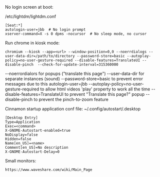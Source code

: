 No login screen at boot:

/etc/lightdm/lightdm.conf
```
[Seat:*]
autologin-user=jbb  # No login prompt
xserver-command=X -s 0 dpms -nocursor  # No sleep mode, no cursor
```

Run chrome in kiosk mode:
```
chromium --kiosk --app=<url> --window-position=0,0 --noerrdialogs --user-data-dir=/path/to/directory --password-store=basic --autoplay-policy=no-user-gesture-required --disable-features=TranslateUI --disable-pinch  --check-for-update-interval=315360000
```
--noerrordialors for popups ("translate this page")
--user-data-dir for separate instances (sound)
--password-store=basic to prevent error messages due to this autologin-user=jbb
--autoplay-policy=no-user-gesture-required to allow html videos 'play' property to work all the time
--disable-features=TranslateUI to prevent "Translate this page?" popup
--disable-pinch to prevent the pinch-to-zoom feature

Cinnamon startup application conf file:
~/.config/autostart/<name>.desktop
```
[Desktop Entry]
Type=Application
Exec=<command>
X-GNOME-Autostart-enabled=true
NoDisplay=false
Hidden=false
Name[en_US]=<name>
Comment[en_US]=No description
X-GNOME-Autostart-Delay=0
```

Small monitors:
```
https://www.waveshare.com/wiki/Main_Page
```
